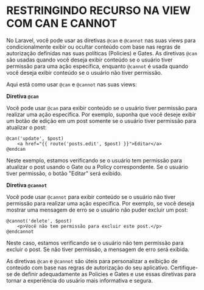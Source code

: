 # RESTRINGINDO RECURSO NA VIEW COM CAN E CANNOT
No Laravel, você pode usar as diretivas `@can` e `@cannot` nas suas views para condicionalmente exibir ou ocultar conteúdo com base nas regras de autorização definidas nas suas políticas (Policies) e Gates. As diretivas `@can` são usadas quando você deseja exibir conteúdo se o usuário tiver permissão para uma ação específica, enquanto `@cannot` é usada quando você deseja exibir conteúdo se o usuário não tiver permissão.

Aqui está como usar `@can` e `@cannot` nas suas views:

**Diretiva `@can`**

Você pode usar `@can` para exibir conteúdo se o usuário tiver permissão para realizar uma ação específica. Por exemplo, suponha que você deseje exibir um botão de edição em um post somente se o usuário tiver permissão para atualizar o post:

```blade.php
@can('update', $post)
    <a href="{{ route('posts.edit', $post) }}">Editar</a>
@endcan
```

Neste exemplo, estamos verificando se o usuário tem permissão para atualizar o post usando o Gate ou a Policy correspondente. Se o usuário tiver permissão, o botão "Editar" será exibido.

**Diretiva `@cannot`**

Você pode usar `@cannot` para exibir conteúdo se o usuário não tiver permissão para realizar uma ação específica. Por exemplo, se você deseja mostrar uma mensagem de erro se o usuário não puder excluir um post:

```blade.php
@cannot('delete', $post)
    <p>Você não tem permissão para excluir este post.</p>
@endcannot
```

Neste caso, estamos verificando se o usuário não tem permissão para excluir o post. Se não tiver permissão, a mensagem de erro será exibida.

As diretivas `@can` e `@cannot` são úteis para personalizar a exibição de conteúdo com base nas regras de autorização do seu aplicativo. Certifique-se de definir adequadamente as Policies e Gates e use essas diretivas para tornar a experiência do usuário mais informativa e segura.